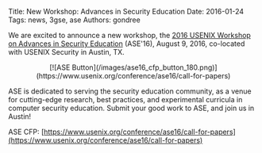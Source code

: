Title: New Workshop: Advances in Security Education
Date: 2016-01-24
Tags: news, 3gse, ase
Authors: gondree


We are excited to announce a new workshop, the [2016 USENIX Workshop on Advances in Security Education](https://www.usenix.org/conference/ase16) (ASE'16), August 9, 2016, co-located with USENIX Security in Austin, TX.

<center>
[![ASE Button](/images/ase16_cfp_button_180.png)](https://www.usenix.org/conference/ase16/call-for-papers)
</center>

ASE is dedicated to serving the security education community, as a venue for cutting-edge research, best practices, and experimental curricula in computer security education. Submit your good work to ASE, and join us in Austin!

ASE CFP: [https://www.usenix.org/conference/ase16/call-for-papers](https://www.usenix.org/conference/ase16/call-for-papers)
